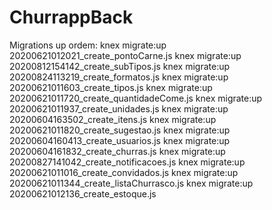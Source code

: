 # ChurrappBack


Migrations up ordem:
knex migrate:up 20200621012021_create_pontoCarne.js
knex migrate:up 20200812154142_create_subTipos.js
knex migrate:up 20200824113219_create_formatos.js
knex migrate:up 20200621011603_create_tipos.js
knex migrate:up 20200621011720_create_quantidadeCome.js
knex migrate:up 20200621011937_create_unidades.js
knex migrate:up 20200604163502_create_itens.js
knex migrate:up 20200621011820_create_sugestao.js
knex migrate:up 20200604160413_create_usuarios.js
knex migrate:up 20200604161832_create_churras.js
knex migrate:up 20200827141042_create_notificacoes.js
knex migrate:up 20200621011016_create_convidados.js
knex migrate:up 20200621011344_create_listaChurrasco.js
knex migrate:up 20200621012136_create_estoque.js